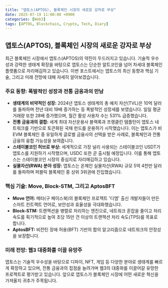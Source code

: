 ```yaml
---
title: "앱토스(APTOS), 블록체인 시장의 새로운 강자로 부상"
date: 2025-07-19 11:00:00 +0900
categories: [Web3]
tags: [APTOS, Blockchain, Crypto, Tech, Diary]
---
```


## 앱토스(APTOS), 블록체인 시장의 새로운 강자로 부상

최근 블록체인 시장에서 앱토스(APTOS)의 약진이 두드러지고 있습니다. 기술적 우수성과 강력한 생태계 확장을 바탕으로 앱토스는 단순한 알트코인을 넘어 차세대 블록체인 플랫폼으로 자리매김하고 있습니다. 이번 포스트에서는 앱토스의 최신 동향과 핵심 기술, 그리고 미래 전망에 대해 자세히 알아보겠습니다.

### **주요 동향: 폭발적인 성장과 전통 금융과의 만남**

- **생태계의 비약적인 성장:** 2024년 앱토스 생태계의 총 예치 자산(TVL)은 10억 달러를 돌파하며 전년 대비 19배 증가하는 등 폭발적인 성장세를 보였습니다. 일일 평균 거래량 또한 28배 증가했으며, 월간 활성 사용자 수는 531% 급증했습니다.
- **전통 금융과의 결합:** 세계 최대 자산운용사 블랙록과 프랭클린 템플턴이 앱토스 네트워크를 기반으로 토큰화된 국채 펀드를 운용하기 시작했습니다. 이는 앱토스가 비EVM 블록체인 중 유일하게 글로벌 금융사의 선택을 받은 사례로, 블록체인과 전통 금융의 융합 가능성을 보여줍니다.
- **스테이블코인 허브로 부상:** 세계적으로 가장 널리 사용되는 스테이블코인 USDT가 앱토스를 지원하기 시작했으며, USDC 또한 곧 출시될 예정입니다. 이를 통해 앱토스는 스테이블코인 시장의 중심지로 자리매김하고 있습니다.
- **실물자산(RWA) 분야 성장:** 앱토스는 온체인 실물자산(RWA) 규모 5억 4천만 달러를 돌파하며 퍼블릭 블록체인 중 상위 3위권에 진입했습니다.

### **핵심 기술: Move, Block-STM, 그리고 AptosBFT**

- **Move 언어:** 메타(구 페이스북)의 블록체인 프로젝트 '디엠' 출신 개발자들이 만든 스마트 컨트랙트 언어로, 보안성과 효율성을 극대화했습니다.
- **Block-STM:** 트랜잭션을 병렬로 처리하는 엔진으로, 네트워크 혼잡을 줄이고 처리 속도를 획기적으로 높여 초당 15만 건 이상의 트랜잭션 처리 속도(TPS)를 목표로 합니다.
- **AptosBFT:** 비잔틴 장애 허용(BFT) 기반의 합의 알고리즘으로 네트워크의 안정성을 보장합니다.

### **미래 전망: 웹3 대중화를 이끌 유망주**

앱토스는 기술적 우수성을 바탕으로 디파이, NFT, 게임 등 다양한 분야로 생태계를 빠르게 확장하고 있으며, 전통 금융과의 접점을 늘려가며 웹3의 대중화를 이끌어갈 유망한 프로젝트로 평가받고 있습니다. 앞으로 앱토스가 블록체인 시장에 어떤 새로운 혁신을 가져올지 귀추가 주목됩니다.
